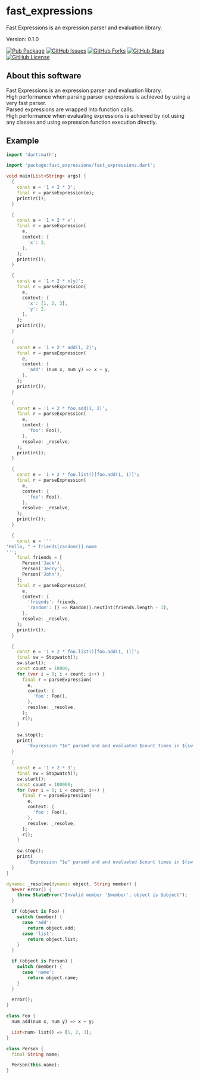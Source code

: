 # fast_expressions

Fast Expressions is an expression parser and evaluation library.

Version: 0.1.0

[![Pub Package](https://img.shields.io/pub/v/fast_expressions.svg)](https://pub.dev/packages/fast_expressions)
[![GitHub Issues](https://img.shields.io/github/issues/mezoni/fast_expressions.svg)](https://github.com/mezoni/fast_expressions/issues)
[![GitHub Forks](https://img.shields.io/github/forks/mezoni/fast_expressions.svg)](https://github.com/mezoni/fast_expressions/forks)
[![GitHub Stars](https://img.shields.io/github/stars/mezoni/fast_expressions.svg)](https://github.com/mezoni/fast_expressions/stargazers)
[![GitHub License](https://img.shields.io/badge/License-BSD_3--Clause-blue.svg)](https://raw.githubusercontent.com/mezoni/fast_expressions/main/LICENSE)

## About this software

Fast Expressions is an expression parser and evaluation library.  
High performance when parsing parser expressions is achieved by using a very fast parser.  
Parsed expressions are wrapped into function calls.  
High performance when evaluating expressions is achieved by not using any classes and using expression function execution  directly.

## Example

```dart
import 'dart:math';

import 'package:fast_expressions/fast_expressions.dart';

void main(List<String> args) {
  {
    const e = '1 + 2 * 3';
    final r = parseExpression(e);
    print(r());
  }

  {
    const e = '1 + 2 * x';
    final r = parseExpression(
      e,
      context: {
        'x': 3,
      },
    );
    print(r());
  }

  {
    const e = '1 + 2 * x[y]';
    final r = parseExpression(
      e,
      context: {
        'x': [1, 2, 3],
        'y': 2,
      },
    );
    print(r());
  }

  {
    const e = '1 + 2 * add(1, 2)';
    final r = parseExpression(
      e,
      context: {
        'add': (num x, num y) => x + y,
      },
    );
    print(r());
  }

  {
    const e = '1 + 2 * foo.add(1, 2)';
    final r = parseExpression(
      e,
      context: {
        'foo': Foo(),
      },
      resolve: _resolve,
    );
    print(r());
  }

  {
    const e = '1 + 2 * foo.list()[foo.add(1, 1)]';
    final r = parseExpression(
      e,
      context: {
        'foo': Foo(),
      },
      resolve: _resolve,
    );
    print(r());
  }

  {
    const e = '''
"Hello, " + friends[random()].name
''';
    final friends = [
      Person('Jack'),
      Person('Jerry'),
      Person('John'),
    ];
    final r = parseExpression(
      e,
      context: {
        'friends': friends,
        'random': () => Random().nextInt(friends.length - 1),
      },
      resolve: _resolve,
    );
    print(r());
  }

  {
    const e = '1 + 2 * foo.list()[foo.add(1, 1)]';
    final sw = Stopwatch();
    sw.start();
    const count = 10000;
    for (var i = 0; i < count; i++) {
      final r = parseExpression(
        e,
        context: {
          'foo': Foo(),
        },
        resolve: _resolve,
      );
      r();
    }

    sw.stop();
    print(
        'Expression "$e" parsed and and evaluated $count times in ${sw.elapsed}');
  }

  {
    const e = '1 + 2 * 3';
    final sw = Stopwatch();
    sw.start();
    const count = 100000;
    for (var i = 0; i < count; i++) {
      final r = parseExpression(
        e,
        context: {
          'foo': Foo(),
        },
        resolve: _resolve,
      );
      r();
    }

    sw.stop();
    print(
        'Expression "$e" parsed and and evaluated $count times in ${sw.elapsed}');
  }
}

dynamic _resolve(dynamic object, String member) {
  Never error() {
    throw StateError("Invalid member '$member', object is $object");
  }

  if (object is Foo) {
    switch (member) {
      case 'add':
        return object.add;
      case 'list':
        return object.list;
    }
  }

  if (object is Person) {
    switch (member) {
      case 'name':
        return object.name;
    }
  }

  error();
}

class Foo {
  num add(num x, num y) => x + y;

  List<num> list() => [1, 2, 3];
}

class Person {
  final String name;

  Person(this.name);
}

```
